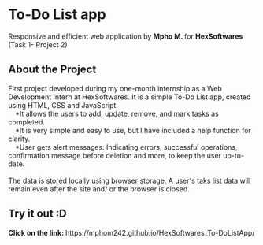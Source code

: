 <h1>To-Do List app</h1>
Responsive and efficient web application by <b> Mpho M. </b>  for <b> HexSoftwares </b> (Task 1- Project 2)
<h2>About the Project</h2>
First project developed during my one-month internship as a Web Development Intern at HexSoftwares. It is a simple To-Do List app, created using HTML, CSS and JavaScript.<br/>
&emsp;*It allows the users to add, update, remove, and mark tasks as completed. <br/>
&emsp;*It is very simple and easy to use, but I have included a help function for clarity.<br/>
&emsp;*User gets alert messages: Indicating errors, successful operations, confirmation message before deletion and more, to keep the user up-to-date. <br/>
<br/>
The data is stored locally using browser storage. A user's taks list data will remain even after the site and/ or the browser is closed.

<h2>Try it out :D </h2>
<b>Click on the link:  </b> 
https://mphom242.github.io/HexSoftwares_To-DoListApp/


